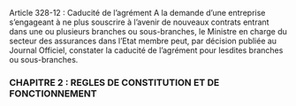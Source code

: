 Article 328-12 : Caducité de l’agrément
A la demande d’une entreprise s’engageant à ne plus souscrire à l’avenir de nouveaux contrats entrant dans une ou plusieurs branches ou sous-branches, le Ministre en charge du secteur des assurances dans l’Etat membre peut, par décision publiée au Journal Officiel, constater la caducité de l’agrément pour lesdites branches ou sous-branches.
### CHAPITRE 2 : REGLES DE CONSTITUTION ET DE FONCTIONNEMENT